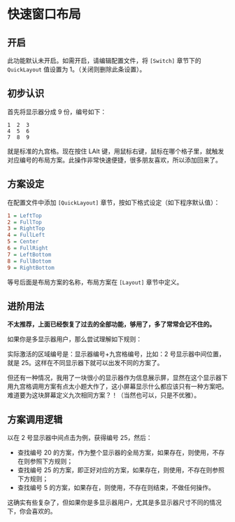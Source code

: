 快速窗口布局
===

## 开启

此功能默认未开启。如需开启，请编辑配置文件，将 `[Switch]` 章节下的 `QuickLayout` 值设置为 1。（关闭则删除此条设置）。

## 初步认识

首先将显示器分成 9 份，编号如下：

```
1  2  3
4  5  6
7  8  9
```

就是标准的九宫格。现在按住 LAlt 键，用鼠标右键，鼠标在哪个格子里，就触发对应编号的布局方案。此操作非常快速便捷，很多朋友喜欢，所以添加回来了。

## 方案设定

在配置文件中添加 `[QuickLayout]` 章节，按如下格式设定（如下程序默认值）：

```ini
1 = LeftTop
2 = FullTop
3 = RightTop
4 = FullLeft
5 = Center
6 = FullRight
7 = LeftBottom
8 = FullBottom
9 = RightBottom
```

等号后面是布局方案的名称，布局方案在 `[Layout]` 章节中定义。

## 进阶用法

**不太推荐，上面已经恢复了过去的全部功能，够用了，多了常常会记不住的。**

如果你是多显示器用户，那么尝试理解如下规则：

实际激活的区域编号是：显示器编号+九宫格编号，比如：2 号显示器中间位置，就是 25。这样在不同显示器下就可以出发不同的方案了。

但还有一种情况，我用了一块很小的显示器作为信息展示屏，显然在这个显示器下用九宫格调用方案有点太小题大作了，这小屏幕显示什么都应该只有一种方案吧。难道要为这块屏幕定义九次相同方案？！（当然也可以，只是不优雅）。

## 方案调用逻辑

以在 2 号显示器中间点击为例，获得编号 25，然后：

- 查找编号 20 的方案，作为整个显示器的全局方案，如果存在，则使用，不存在则参照下方规则；
- 查找编号 25 的方案，即正好对应的方案，如果存在，则使用，不存在则参照下方规则；
- 查找编号 5 的方案，如果存在，则使用，不存在则结束，不做任何操作。

这确实有些复杂了，但如果你是多显示器用户，尤其是多显示器尺寸不同的情况下，你会喜欢的。